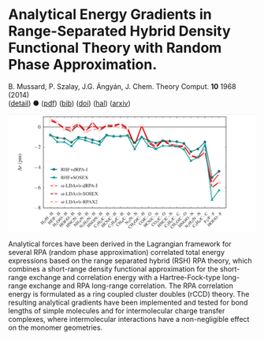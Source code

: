 # Analytical Energy Gradients in Range-Separated Hybrid Density Functional Theory with Random Phase Approximation.  
 B. Mussard, P. Szalay, J.G. Ángyán, J. Chem. Theory Comput. **10** 1968 (2014)  
 ([detail](detail/MusSzaAng-JCTC-2014))
 ●
 ([pdf](doc/MusSzaAng-JCTC-2014.pdf))
 ([bib](doc/MusSzaAng-JCTC-2014.bib))
 ([doi](http://dx.doi.org/10.1021/ct401044h))
 ([hal](http://hal.upmc.fr/hal-01122081))
 ([arxiv](http://arxiv.org/abs/1503.00277))
 
![](../img/figure1_transparent.png)


Analytical forces have been derived in the Lagrangian framework for several RPA (random phase approximation) correlated total energy expressions based on the range separated hybrid (RSH) RPA theory, which combines a short-range density functional approximation for the short-range exchange and correlation energy with a Hartree-Fock-type long-range exchange and RPA long-range correlation. The RPA correlation energy is formulated as a ring coupled cluster doubles (rCCD) theory. The resulting analytical gradients have been implemented and tested for bond lengths of simple molecules and for intermolecular charge transfer complexes, where intermolecular interactions have a non-negligible effect on the monomer geometries. 
